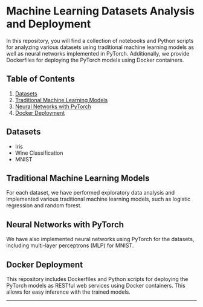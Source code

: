 # Machine Learning Datasets Analysis and Deployment

In this repository, you will find a collection of notebooks and Python scripts for analyzing various datasets using traditional machine learning models as well as neural networks implemented in PyTorch. Additionally, we provide Dockerfiles for deploying the PyTorch models using Docker containers.

## Table of Contents

1. [Datasets](#datasets)
2. [Traditional Machine Learning Models](#traditional-machine-learning-models)
3. [Neural Networks with PyTorch](#neural-networks-with-pytorch)
4. [Docker Deployment](#docker-deployment)

## Datasets

- Iris
- Wine Classification
- MNIST

## Traditional Machine Learning Models

For each dataset, we have performed exploratory data analysis and implemented various traditional machine learning models, such as logistic regression and random forest.

## Neural Networks with PyTorch

We have also implemented neural networks using PyTorch for the datasets, including multi-layer perceptrons (MLP) for MNIST.

## Docker Deployment

This repository includes Dockerfiles and Python scripts for deploying the PyTorch models as RESTful web services using Docker containers. This allows for easy inference with the trained models.

---
